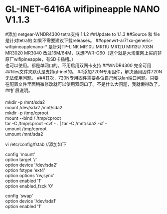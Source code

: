 # GL-INET-6416A wifipineapple NANO V1.1.3
#添加 netgear-WNDR4300 tetra支持 1.1.2
##Update to 1.1.3
##Source 和 file 是针对tetra的 如果不需要建议下载releases。
##openwrt-ar71xx-generic-wifipineapplenano-* 是针对TP-LINK MR10U MR11U MR12U MR13U 703N MR3020 MR3040  改过16M/64M，联想PWR-G60（这个就是大淘宝网上买的非原厂wifipineapple，有SD卡插槽。）<br>也可以使用。都是单网口的。不用启用双网卡支持
##WNDR4300 完全可用
##files文件夹默认是支持gl-inet的。
##添加720N专用固件，解决通用固件720N无法使用问题。
###其次，720N专用固件需要各位自己解决lan端口问题。只要在配置文件里面稍微修改就可以使用双网口了。不是什么大问题，我就懒得改了。
##扩展说明。
####
mkdir -p /mnt/sda2<br>
mount /dev/sda2 /mnt/sda2<br>
mkdir -p /tmp/cproot<br>
mount --bind / /tmp/cproot<br>
tar -C /tmp/cproot -cvf - . | tar -C /mnt/sda2 -xf -<br>
umount /tmp/cproot<br>
umount /mnt/sda2<br>



vi /etc/config/fstab //添加如下<br>

config 'mount'<br>
       option target '/'<br>
       option device '/dev/sda2'<br>
       option fstype 'ext4'<br>
       option options 'rw,sync'<br>
       option enabled '1'<br>
       option enabled_fsck '0'<br>

config 'swap'<br>
       option device '/dev/sda1'<br>
       option enabled '1'<br>

####
